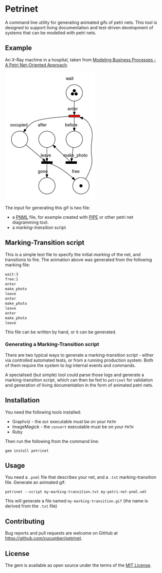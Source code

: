 # Petrinet

A command line utility for generating animated gifs of petri nets. This tool is designed to support living
documentation and test-driven development of systems that can be modelled with petri nets.

## Example

An X-Ray machine in a hospital, taken from [Modeling Business Processes - A Petri Net-Oriented Approach](https://mitpress.mit.edu/books/modeling-business-processes).

![x-ray](./examples/x-ray-machine/v2-fixed.gif)

The input for generating this gif is two file:

* a [PNML](https://en.wikipedia.org/wiki/Petri_Net_Markup_Language) file, for example created with 
  [PIPE](https://sarahtattersall.github.io/PIPE/) or other petri net diagramming tool.
* a *marking-transition* script

## Marking-Transition script

This is a simple text file to specify the initial *marking* of the net, and transitions to fire. The animation
above was generated from the following marking file:

```
wait:3
free:1
enter
make_photo
leave
enter
make_photo
leave
enter
make_photo
leave
```

This file can be written by hand, or it can be generated.

### Generating a Marking-Transition script

There are two typical ways to generate a marking-transition script - either via *controlled* automated tests,
or from a running production system. Both of them require the system to *log* internal events and commands.

A specialised (but simple) tool could parse those logs and generate a marking-transition script, which can then
be fed to `petrinet` for validation and generation of living documentation in the form of animated petri nets.

## Installation

You need the following tools installed:

* Graphviz - the `dot` executable must be on your `PATH`
* ImageMagick - the `convert` executable must be on your `PATH`
* Ruby

Then run the following from the command line:

    gem install petrinet

## Usage

You need a `.pnml` file that describes your net, and a `.txt` marking-transition file. Generate an animated gif:

    petrinet --script my-marking-transition.txt my-petri-net-pnml.xml

This will generate a file named `my-marking-transition.gif` (the name is derived from the `.txt` file)

## Contributing

Bug reports and pull requests are welcome on GitHub at https://github.com/cucumber/petrinet.

## License

The gem is available as open source under the terms of the [MIT License](https://opensource.org/licenses/MIT).
